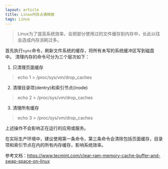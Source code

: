```yaml
---
layout: article
title: Linux内存占满释放
tags: Linux
---
```


> Linux为了提高系统效率，会把部分使用过的文件缓存到内存中，长此以往会造成内存消耗过多。

<!--more-->

首先执行`sync`命令，刷新文件系统的缓存，将所有未写的系统缓冲区写到磁盘中。
清理内存的命令可分为三个层次如下：
1. 只清理页面缓存
> echo 1 > /proc/sys/vm/drop_caches
2. 清理目录项(dentry)和索引节点(inode)
> echo 2 > /proc/sys/vm/drop_caches
3. 清理所有缓存
> echo 3 > /proc/sys/vm/drop_caches

上述操作不会影响正在运行的应用或服务。

在实际生产环境中，建议使用第一条命令，第三条命令会清除包括页面缓存，目录项和索引节点在内的所有内存缓存，影响系统效率。



参考文档：https://www.tecmint.com/clear-ram-memory-cache-buffer-and-swap-space-on-linux